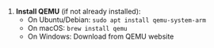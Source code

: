 1. **Install QEMU** (if not already installed):
    - On Ubuntu/Debian: `sudo apt install qemu-system-arm`
    - On macOS: `brew install qemu`
    - On Windows: Download from QEMU website
